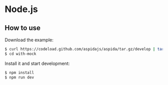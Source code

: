 # Node.js

## How to use

Download the example:

```sh
$ curl https://codeload.github.com/aspidajs/aspida/tar.gz/develop | tar -xzo --no-same-permissions --strip=2 aspida-develop/examples/with-mock
$ cd with-mock
```

Install it and start development:

```sh
$ npm install
$ npm run dev
```
